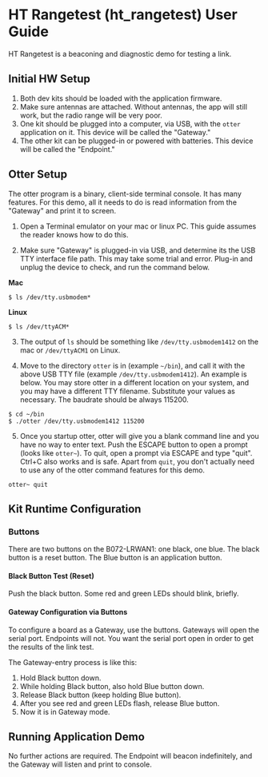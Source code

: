 # HT Rangetest (ht_rangetest) User Guide

HT Rangetest is a beaconing and diagnostic demo for testing a link.

## Initial HW Setup

1. Both dev kits should be loaded with the application firmware.
2. Make sure antennas are attached.  Without antennas, the app will still work, but the radio range will be very poor.
3. One kit should be plugged into a computer, via USB, with the `otter` application on it.  This device will be called the "Gateway."
4. The other kit can be plugged-in or powered with batteries.  This device will be called the "Endpoint."

## Otter Setup

The otter program is a binary, client-side terminal console.  It has many features.  For this demo, all it needs to do is read information from the "Gateway" and print it to screen.

1) Open a Terminal emulator on your mac or linux PC.  This guide assumes the reader knows how to do this.

2) Make sure "Gateway" is plugged-in via USB, and determine its the USB TTY interface file path.  This may take some trial and error.  Plug-in and unplug the device to check, and run the command below.

**Mac**

```
$ ls /dev/tty.usbmodem*
```

**Linux**

```
$ ls /dev/ttyACM*
```

3) The output of `ls` should be something like `/dev/tty.usbmodem1412` on the mac or `/dev/ttyACM1` on Linux.

4) Move to the directory `otter` is in (example `~/bin`), and call it with the above USB TTY file (example `/dev/tty.usbmodem1412`).  An example is below.  You may store otter in a different location on your system, and you may have a different TTY filename.  Substitute your values as necessary.  The baudrate should be always 115200.

```
$ cd ~/bin
$ ./otter /dev/tty.usbmodem1412 115200
```

5) Once you startup otter, otter will give you a blank command line and you have no way to enter text.  Push the ESCAPE button to open a prompt (looks like `otter~`).  To quit, open a prompt via ESCAPE and type "quit".  Ctrl+C also works and is safe.  Apart from `quit`, you don't actually need to use any of the otter command features for this demo.

```
otter~ quit
```


## Kit Runtime Configuration

### Buttons

There are two buttons on the B072-LRWAN1: one black, one blue.  The black button is a reset button.  The Blue button is an application button.

#### Black Button Test (Reset)

Push the black button.  Some red and green LEDs should blink, briefly.

#### Gateway Configuration via Buttons

To configure a board as a Gateway, use the buttons.  Gateways will open the serial port.  Endpoints will not.  You want the serial port open in order to get the results of the link test.

The Gateway-entry process is like this:

1. Hold Black button down.
2. While holding Black button, also hold Blue button down.
3. Release Black button (keep holding Blue button).
4. After you see red and green LEDs flash, release Blue button.
5. Now it is in Gateway mode.

## Running Application Demo

No further actions are required.  The Endpoint will beacon indefinitely, and the Gateway will listen and print to console.

